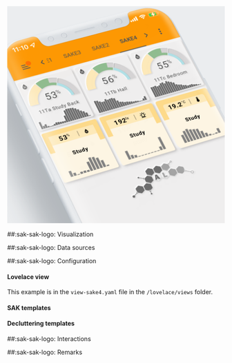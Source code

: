 [![SAK Example]][SAK Example]

  [SAK Example]: ../assets/screenshots/sak-example-4.png
  
##:sak-sak-logo: Visualization

##:sak-sak-logo: Data sources

##:sak-sak-logo: Configuration

#### Lovelace view

This example is in the `view-sake4.yaml` file in the `/lovelace/views` folder.

#### SAK templates

#### Decluttering templates

##:sak-sak-logo: Interactions

##:sak-sak-logo: Remarks